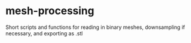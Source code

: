 # mesh-processing
Short scripts and functions for reading in binary meshes, downsampling if necessary, and exporting as .stl 
